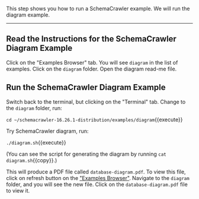 This step shows you how to run a SchemaCrawler example. We will run the diagram example.

-----

## Read the Instructions for the SchemaCrawler Diagram Example

Click on the "Examples Browser" tab. You will see `diagram` in the list of examples. Click on the `diagram` folder. Open the diagram read-me file.


## Run the SchemaCrawler Diagram Example

Switch back to the terminal, but clicking on the "Terminal" tab. Change to the `diagram` folder, run:

`cd ~/schemacrawler-16.26.1-distribution/examples/diagram`{{execute}}

Try SchemaCrawler diagram, run:

`./diagram.sh`{{execute}}

(You can see the script for generating the diagram by running `cat diagram.sh`{{copy}}.)

This will produce a PDF file called `database-diagram.pdf`. To view this file, click on refresh button on the ["Examples Browser"](https://[[HOST_SUBDOMAIN]]-80-[[KATACODA_HOST]].environments.katacoda.com). Navigate to the `diagram` folder, and you will see the new file. Click on the `database-diagram.pdf` file to view it.
